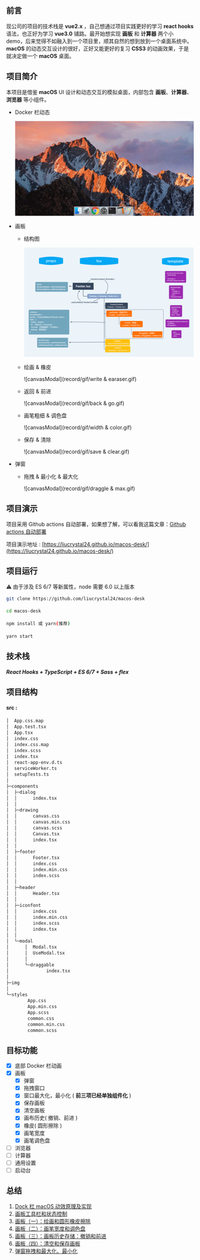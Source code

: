 ## 前言

现公司的项目的技术栈是 **vue2.x** ，自己想通过项目实践更好的学习 **react hooks** 语法，也正好为学习 **vue3.0** 铺路。最开始想实现 **画板** 和 **计算器** 两个小 demo，后来觉得不如融入到一个项目里，顺其自然的想到放到一个桌面系统中。**macOS** 的动态交互设计的很好，正好又能更好的复习 **CSS3** 的动画效果，于是就决定做一个 **macOS** 桌面。

## 项目简介

本项目是借鉴 **macOS** UI 设计和动态交互的模拟桌面，内部包含 **画板**、**计算器**、**浏览器** 等小组件。

- Docker 栏动态

  ![dock](record/gif/docker.gif)

- 画板

  - 结构图

    ![canvasModal](record/canvasModal/canvasModal.png)

  - 绘画 & 橡皮

    ![canvasModal](record/gif/write & earaser.gif)

  - 返回 & 前进

    ![canvasModal](record/gif/back & go.gif)

  - 画笔粗细 & 调色盘

    ![canvasModal](record/gif/width & color.gif)

  - 保存 & 清除

    ![canvasModal](record/gif/save & clear.gif)

- 弹窗

  - 拖拽 & 最小化 & 最大化

    ![canvasModal](record/gif/draggle & max.gif)

## 项目演示

项目采用 Github actions 自动部署，如果想了解，可以看我这篇文章：[Github actions 自动部署](https://github.com/liucrystal24/Notebook/issues/13)

项目演示地址 : [https://liucrystal24.github.io/macos-desk/](https://liucrystal24.github.io/macos-desk/)

## 项目运行

:warning: 由于涉及 ES 6/7 等新属性，node 需要 6.0 以上版本

```bash
git clone https://github.com/liucrystal24/macos-desk

cd macos-desk

npm install 或 yarn(推荐)

yarn start
```

## 技术栈

##### React Hooks + TypeScript + ES 6/7 + Sass + flex

## 项目结构

#### src :

```tree
│  App.css.map
│  App.test.tsx
│  App.tsx
│  index.css
│  index.css.map
│  index.scss
│  index.tsx
│  react-app-env.d.ts
│  serviceWorker.ts
│  setupTests.ts
│
├─components
│  ├─dialog
│  │      index.tsx
│  │
│  ├─drawing
│  │      canvas.css
│  │      canvas.min.css
│  │      canvas.scss
│  │      Canvas.tsx
│  │      index.tsx
│  │
│  ├─footer
│  │      Footer.tsx
│  │      index.css
│  │      index.min.css
│  │      index.scss
│  │
│  ├─header
│  │      Header.tsx
│  │
│  ├─iconfont
│  │      index.css
│  │      index.min.css
│  │      index.scss
│  │      index.tsx
│  │
│  └─modal
│      │  Modal.tsx
│      │  UseModal.tsx
│      │
│      └─draggable
│              index.tsx
│
├─img
│
└─styles
        App.css
        App.min.css
        App.scss
        common.css
        common.min.css
        common.scss

```

## 目标功能

- [x] 底部 Docker 栏动画
- [x] 画板
  - [x] 弹窗
  - [x] 拖拽窗口
  - [x] 窗口最大化，最小化 ( **前三项已经单独组件化** )
  - [x] 保存画板
  - [x] 清空画板
  - [x] 画布历史( 撤销、前进 )
  - [x] 橡皮( 圆形擦除 )
  - [x] 画笔宽度
  - [x] 画笔调色盘
- [ ] 浏览器
- [ ] 计算器
- [ ] 通用设置
- [ ] 启动台

## 总结

1. [Dock 栏 macOS 动效原理及实现](https://github.com/liucrystal24/Notebook/issues/14)
2. [画板工具栏和状态控制](http://www.baidu.com)
3. [画板（一）：绘画和圆形橡皮擦除](https://github.com/liucrystal24/Notebook/issues/15)
4. [画板（二）：画笔宽度和调色盘](http://www.baidu.com)
5. [画板（三）：画板历史存储：撤销和前进](http://www.baidu.com)
6. [画板（四）：清空和保存画板](http://www.baidu.com)
7. [弹窗拖拽和最大化、最小化](http://www.baidu.com)

